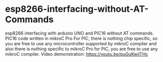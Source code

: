 # esp8266-interfacing-without-AT-Commands
esp8266 interfacing with arduino UNO and PIC16 without AT commands. PIC16 code written in mikroC Pro For PIC, there is nothing chip specific, so you are free to use any microcontroller supported by mikroC compiler and also there is nothing specific to mikroC Pro for PIC, you are free to use any mikroC compiler. 
Video demonstration: https://youtu.be/puGuKwilTHc
